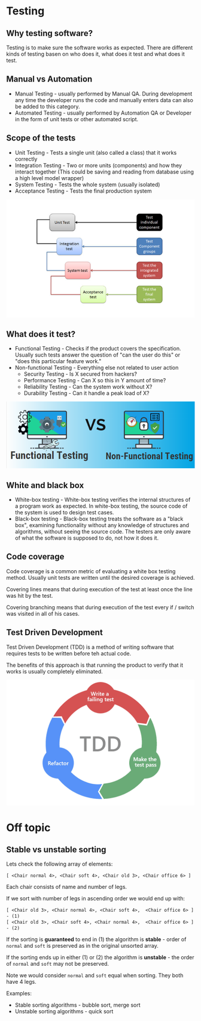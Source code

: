 # Testing

## Why testing software?

Testing is to make sure the software works as expected. There are different kinds of testing basen on who does it, what does it test and what does it test.

## Manual vs Automation 

* Manual Testing - usually performed by Manual QA. During development any time the developer runs the code and manually enters data can also be added to this category.
* Automated Testing - usually performed by Automation QA or Developer in the form of unit tests or other automated script.

## Scope of the tests

* Unit Testing - Tests a single unit (also called a class) that it works correctly
* Integration Testing - Two or more units (components) and how they interact together (This could be saving and reading from database using a high level model wrapper)
* System Testing - Tests the whole system (usually isolated)
* Acceptance Testing - Tests the final production system

![levels](levels_of_testing.jpg)

## What does it test?

* Functional Testing - Checks if the product covers the specification. Usually such tests answer the question of "can the user do this" or "does this particular feature work."
* Non-functional Testing - Everything else not related to user action
    * Security Testing - Is X secured from hackers?
    * Performance Testing - Can X so this in Y amount of time?
    * Reliability Testing - Can the system work without X?
    * Durability Testing - Can it handle a peak load of X?

![functional_non_functional](functional_non_functional.png)

## White and black box

* White-box testing - White-box testing verifies the internal structures of a program work as expected. In white-box testing, the source code of the system is used to design test cases.
* Black-box testing - Black-box testing treats the software as a "black box", examining functionality without any knowledge of structures and algorithms, without seeing the source code. The testers are only aware of what the software is supposed to do, not how it does it.


## Code coverage

Code coverage is a common metric of evaluating a white box testing method. Usually unit tests are written until the desired coverage is achieved.

Covering lines means that during execution of the test at least once the line was hit by the test.

Covering branching means that during execution of the test every if / switch was visited in all of his cases.


## Test Driven Development

Test Driven Development (TDD) is a method of writing software that requires tests to be written before teh actual code.

The benefits of this approach is that running the product to verify that it works is usually completely eliminated.

![tdd](tdd.png)

# Off topic

## Stable vs unstable sorting

Lets check the following array of elements:

```
[ <Chair normal 4>, <Chair soft 4>, <Chair old 3>, <Chair office 6> ]
```

Each chair consists of name and number of legs.

If we sort with number of legs in ascending order we would end up with:

```
[ <Chair old 3>, <Chair normal 4>, <Chair soft 4>,  <Chair office 6> ] - (1)
[ <Chair old 3>, <Chair soft 4>, <Chair normal 4>,  <Chair office 6> ] - (2)
```

If the sorting is **guaranteed** to end in (1) the algorithm is **stable** - order of `normal` and `soft` is preserved as in the original unsorted array.

If the sorting ends up in either (1) or (2) the algorithm is **unstable** - the order of `normal` and `soft` may not be preserved. 

Note we would consider `normal` and `soft` equal when sorting. They both have 4 legs.


Examples:

* Stable sorting algorithms - bubble sort, merge sort
* Unstable sorting algorithms - quick sort